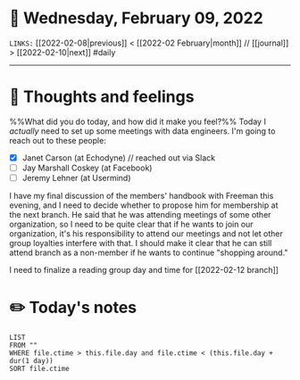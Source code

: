 # 📅 Wednesday, February 09, 2022
`LINKS:` [[2022-02-08|previous]] < [[2022-02 February|month]] // [[journal]] > [[2022-02-10|next]] 
#daily

---
# 💭 Thoughts and feelings
%%What did you do today, and how did it make you feel?%%
Today I *actually* need to set up some meetings with data engineers. I'm going to reach out to these people:

- [x] Janet Carson (at Echodyne) // reached out via Slack
- [ ] Jay Marshall Coskey (at Facebook)
- [ ] Jeremy Lehner (at Usermind)

I have my final discussion of the members' handbook with Freeman this evening, and I need to decide whether to propose him for membership at the next branch. He said that he was attending meetings of some other organization, so I need to be quite clear that if he wants to join our organization, it's his responsibility to attend our meetings and not let other group loyalties interfere with that. I should make it clear that he can still attend branch as a non-member if he wants to continue "shopping around." 

I need to finalize a reading group day and time for [[2022-02-12 branch]]

# ✏️ Today's notes
```dataview
LIST 
FROM ""
WHERE file.ctime > this.file.day and file.ctime < (this.file.day + dur(1 day))
SORT file.ctime
```

